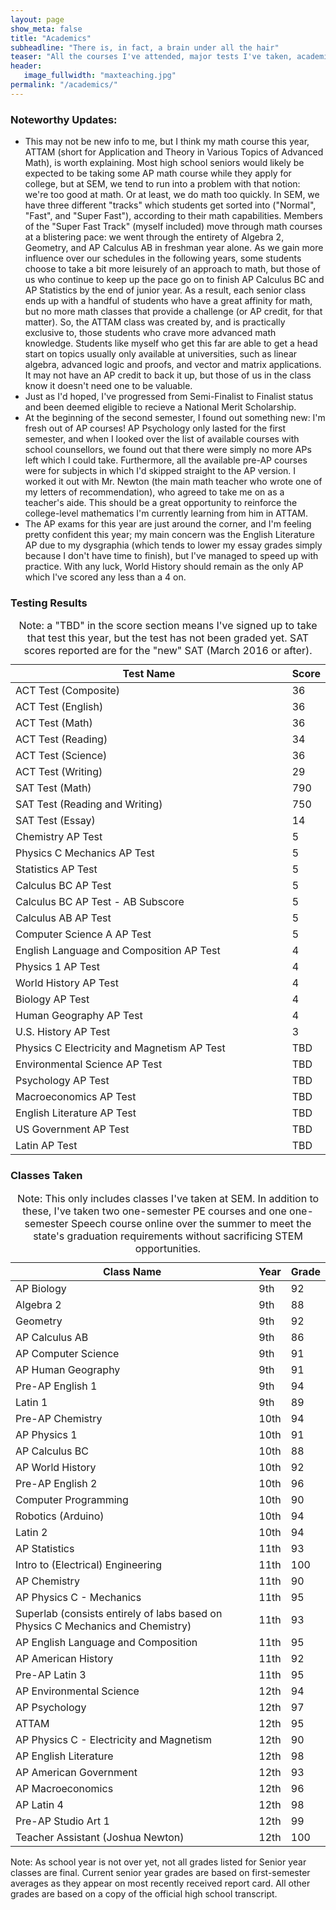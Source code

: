 ```yaml
---
layout: page
show_meta: false
title: "Academics"
subheadline: "There is, in fact, a brain under all the hair"
teaser: "All the courses I've attended, major tests I've taken, academic awards I've won, and so on."
header:
   image_fullwidth: "maxteaching.jpg"
permalink: "/academics/"
---
```


<h3>Noteworthy Updates:</h3>

<ul>
  <li>
	This may not be new info to me, but I think my math course this year, ATTAM (short for Application and Theory in Various Topics of Advanced Math), is worth explaining. Most high school seniors would likely be expected to be taking some AP math course while they apply for college, but at SEM, we tend to run into a problem with that notion: we're too good at math. Or at least, we do math too quickly. In SEM, we have three different "tracks" which students get sorted into ("Normal", "Fast", and "Super Fast"), according to their math capabilities. Members of the "Super Fast Track" (myself included) move through math courses at a blistering pace: we went through the entirety of Algebra 2, Geometry, and AP Calculus AB in freshman year alone. As we gain more influence over our schedules in the following years, some students choose to take a bit more leisurely of an approach to math, but those of us who continue to keep up the pace go on to finish AP Calculus BC and AP Statistics by the end of junior year. As a result, each senior class ends up with a handful of students who have a great affinity for math, but no more math classes that provide a challenge (or AP credit, for that matter). So, the ATTAM class was created by, and is practically exclusive to, those students who crave more advanced math knowledge. Students like myself who get this far are able to get a head start on topics usually only available at universities, such as linear algebra, advanced logic and proofs, and vector and matrix applications. It may not have an AP credit to back it up, but those of us in the class know it doesn't need one to be valuable.
  </li>
  <li>
	Just as I'd hoped, I've progressed from Semi-Finalist to Finalist status and been deemed eligible to recieve a National Merit Scholarship.
  </li>
  <li>
	At the beginning of the second semester, I found out something new: I'm fresh out of AP courses! AP Psychology only lasted for the first semester, and when I looked over the list of available courses with school counsellors, we found out that there were simply no more APs left which I could take. Furthermore, all the available pre-AP courses were for subjects in which I'd skipped straight to the AP version. I worked it out with Mr. Newton (the main math teacher who wrote one of my letters of recommendation), who agreed to take me on as a teacher's aide. This should be a great opportunity to reinforce the college-level mathematics I'm currently learning from him in ATTAM.
  </li>
  <li>
	The AP exams for this year are just around the corner, and I'm feeling pretty confident this year; my main concern was the English Literature AP due to my dysgraphia (which tends to lower my essay grades simply because I don't have time to finish), but I've managed to speed up with practice. With any luck, World History should remain as the only AP which I've scored any less than a 4 on.
  </li>
</ul>

<h3>Testing Results</h3>

<table>
  <caption>Note: a "TBD" in the score section means I've signed up to take that test this year, but the test has not been graded yet. SAT scores reported are for the "new" SAT (March 2016 or after).</caption>
  <colgroup>
    <col span="1" style="width: 95%;">
    <col span="1" style="width: 5%;">
  </colgroup>
  <thead>
    <tr>
      <th>Test Name</th>
      <th>Score</th>
    </tr>
  </thead>
  <tbody>
    <tr>
      <td>ACT Test (Composite)</td>
      <td>36</td>
    </tr>
	<tr>
      <td>ACT Test (English)</td>
      <td>36</td>
    </tr>
	<tr>
      <td>ACT Test (Math)</td>
      <td>36</td>
    </tr>
	<tr>
      <td>ACT Test (Reading)</td>
      <td>34</td>
    </tr>
	<tr>
      <td>ACT Test (Science)</td>
      <td>36</td>
    </tr>
	<tr>
      <td>ACT Test (Writing)</td>
      <td>29</td>
    </tr>
	<tr>
      <td>SAT Test (Math)</td>
      <td>790</td>
    </tr>
	<tr>
      <td>SAT Test (Reading and Writing)</td>
      <td>750</td>
    </tr>
	<tr>
      <td>SAT Test (Essay)</td>
      <td>14</td>
    </tr>
	<tr>
      <td>Chemistry AP Test</td>
      <td>5</td>
    </tr>
	<tr>
      <td>Physics C Mechanics AP Test</td>
      <td>5</td>
    </tr>
	<tr>
      <td>Statistics AP Test</td>
      <td>5</td>
    </tr>
	<tr>
      <td>Calculus BC AP Test</td>
      <td>5</td>
    </tr>
	<tr>
      <td>Calculus BC AP Test - AB Subscore</td>
      <td>5</td>
    </tr>
	<tr>
      <td>Calculus AB AP Test</td>
      <td>5</td>
    </tr>
	<tr>
      <td>Computer Science A AP Test</td>
      <td>5</td>
    </tr>
	<tr>
      <td>English Language and Composition AP Test</td>
      <td>4</td>
    </tr>
	<tr>
      <td>Physics 1 AP Test</td>
      <td>4</td>
    </tr>
	<tr>
      <td>World History AP Test</td>
      <td>4</td>
    </tr>
	<tr>
      <td>Biology AP Test</td>
      <td>4</td>
    </tr>
	<tr>
      <td>Human Geography AP Test</td>
      <td>4</td>
    </tr>
	<tr>
      <td>U.S. History AP Test</td>
      <td>3</td>
    </tr>
	<tr>
      <td>Physics C Electricity and Magnetism AP Test</td>
      <td>TBD</td>
    </tr>
	<tr>
      <td>Environmental Science AP Test</td>
      <td>TBD</td>
    </tr>
	<tr>
      <td>Psychology AP Test</td>
      <td>TBD</td>
    </tr>
	<tr>
      <td>Macroeconomics AP Test</td>
      <td>TBD</td>
    </tr>
	<tr>
      <td>English Literature AP Test</td>
      <td>TBD</td>
    </tr>
	<tr>
      <td>US Government AP Test</td>
      <td>TBD</td>
    </tr>
	<tr>
      <td>Latin AP Test</td>
      <td>TBD</td>
    </tr>
  </tbody>
</table>

<h3>Classes Taken</h3>

<table>
  <caption>Note: This only includes classes I've taken at SEM. In addition to these, I've taken two one-semester PE courses and one one-semester Speech course online over the summer to meet the state's graduation requirements without sacrificing STEM opportunities.</caption>
  <colgroup>
    <col span="1" style="width: 90%;">
    <col span="1" style="width: 5%;">
	<col span="1" style="width: 5%;">
  </colgroup>
  <thead>
    <tr>
      <th>Class Name</th>
      <th>Year</th>
	  <th>Grade</th>
    </tr>
  </thead>
  <tbody>
    <tr>
      <td>AP Biology</td>
      <td>9th</td>
	  <td>92</td>
    </tr>
    <tr>
      <td>Algebra 2</td>
      <td>9th</td>
	  <td>88</td>
    </tr>
    <tr>
      <td>Geometry</td>
      <td>9th</td>
	  <td>92</td>
    </tr>
    <tr>
      <td>AP Calculus AB</td>
      <td>9th</td>
	  <td>86</td>
    </tr>
    <tr>
      <td>AP Computer Science</td>
      <td>9th</td>
	  <td>91</td>
    </tr>
    <tr>
      <td>AP Human Geography</td>
      <td>9th</td>
	  <td>91</td>
    </tr>
    <tr>
      <td>Pre-AP English 1</td>
      <td>9th</td>
	  <td>94</td>
    </tr>
    <tr>
      <td>Latin 1</td>
      <td>9th</td>
	  <td>89</td>
    </tr>
	<tr>
      <td>Pre-AP Chemistry</td>
      <td>10th</td>
	  <td>94</td>
    </tr>
	<tr>
      <td>AP Physics 1</td>
      <td>10th</td>
	  <td>91</td>
    </tr>
	<tr>
      <td>AP Calculus BC</td>
      <td>10th</td>
	  <td>88</td>
    </tr>
	<tr>
      <td>AP World History</td>
      <td>10th</td>
	  <td>92</td>
    </tr>
	<tr>
      <td>Pre-AP English 2</td>
      <td>10th</td>
	  <td>96</td>
    </tr>
	<tr>
      <td>Computer Programming</td>
      <td>10th</td>
	  <td>90</td>
    </tr>
	<tr>
      <td>Robotics (Arduino)</td>
      <td>10th</td>
	  <td>94</td>
    </tr>
	<tr>
      <td>Latin 2</td>
      <td>10th</td>
	  <td>94</td>
    </tr>
	<tr>
      <td>AP Statistics</td>
      <td>11th</td>
	  <td>93</td>
    </tr>
	<tr>
      <td>Intro to (Electrical) Engineering</td>
      <td>11th</td>
	  <td>100</td>
    </tr>
	<tr>
      <td>AP Chemistry</td>
      <td>11th</td>
	  <td>90</td>
    </tr>
	<tr>
      <td>AP Physics C - Mechanics</td>
      <td>11th</td>
	  <td>95</td>
    </tr>
	<tr>
      <td>Superlab (consists entirely of labs based on Physics C Mechanics and Chemistry)</td>
      <td>11th</td>
	  <td>93</td>
    </tr>
	<tr>
      <td>AP English Language and Composition</td>
      <td>11th</td>
	  <td>95</td>
    </tr>
	<tr>
      <td>AP American History</td>
      <td>11th</td>
	  <td>92</td>
    </tr>
	<tr>
      <td>Pre-AP Latin 3</td>
      <td>11th</td>
	  <td>95</td>
    </tr>
	<tr>
      <td>AP Environmental Science</td>
      <td>12th</td>
	  <td>94</td>
    </tr>
	<tr>
      <td>AP Psychology</td>
      <td>12th</td>
	  <td>97</td>
    </tr>
	<tr>
      <td>ATTAM</td>
      <td>12th</td>
	  <td>95</td>
    </tr>
	<tr>
      <td>AP Physics C - Electricity and Magnetism</td>
      <td>12th</td>
	  <td>90</td>
    </tr>
	<tr>
      <td>AP English Literature</td>
      <td>12th</td>
	  <td>98</td>
    </tr>
	<tr>
      <td>AP American Government</td>
      <td>12th</td>
	  <td>93</td>
    </tr>
	<tr>
      <td>AP Macroeconomics</td>
      <td>12th</td>
	  <td>96</td>
    </tr>
	<tr>
      <td>AP Latin 4</td>
      <td>12th</td>
	  <td>98</td>
    </tr>
	<tr>
      <td>Pre-AP Studio Art 1</td>
      <td>12th</td>
	  <td>99</td>
    </tr>
	<tr>
      <td>Teacher Assistant (Joshua Newton)</td>
      <td>12th</td>
	  <td>100</td>
    </tr>
  </tbody>
</table>
Note: As school year is not over yet, not all grades listed for Senior year classes are final. Current senior year grades are based on first-semester averages as they appear on most recently received report card. All other grades are based on a copy of the official high school transcript.